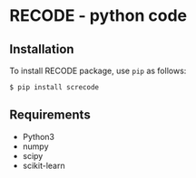 # RECODE - python code

## Installation
To install RECODE package, use `pip` as follows:

```
$ pip install screcode
```

## Requirements
* Python3
* numpy
* scipy
* scikit-learn
